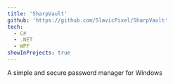 ```yaml
---
title: 'SharpVault'
github: 'https://github.com/SlavicPixel/SharpVault'
tech:
  - C#
  - .NET
  - WPF
showInProjects: true
---
```


A simple and secure password manager for Windows
